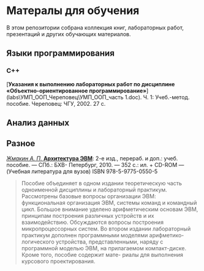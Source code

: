 # Матералы для обучения

В этом репозитории собрана коллекция книг, лабораторных работ, презентаций и других обучающих материалов.

## Языки программирования

### C++

[**Указания к выполнению лабораторных работ по дисциплине «Объектно-ориентированное программирование»**](labs\УМП_ООП_Череповец\УМП_ООП_часть 1.doc). Ч. 1:  Учеб.-метод.  пособие. Череповец: ЧГУ, 2002. 27 с. 

## Анализ данных

## Разное

 

[*Жмакин А. П.* **Архитектура ЭВМ**](books/Arkhitektura_EVM-Zhmakin): 2-е изд., перераб. и доп.: учеб. пособие. — СПб.: БХВ-
Петербург, 2010. — 352 с.: ил. + CD-ROM — (Учебная литература для вузов)
ISBN 978-5-9775-0550-5

>Пособие объединяет в одном издании теоретическую часть одноименной дисциплины и лабораторный практикум. Рассмотрены базовые вопросы организации ЭВМ:
функциональная организация ЭВМ, системы команд и командный цикл. Большое внимание уделено арифметическим основам ЭВМ, принципам построения различных устройств и их взаимодействию. Обсуждаются вопросы построения микропроцессорных
систем. 
Во втором издании лабораторный практикум дополнен программными моделями арифметико-логического устройства, представленными, наряду с программной
моделью ЭВМ, на прилагаемом компакт-диске. Кроме того, пособие содержит мате-
риалы для выполнения курсового проектирования.
